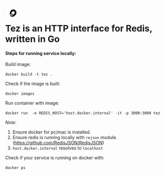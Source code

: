 <div align-"center">
<h1>
<img src="./stargazer.svg" alt="Logo" width="50" style="background: #feeb4e; border-radius:50%;">
<br/>
Tez is an HTTP interface for Redis, written in Go
</h1>
</div>

#### Steps for running service locally:

Build image:

`docker build -t tez .` 

Check if the image is built:

`docker images`

Run container with image: 

`docker run  -e REDIS_HOST='host.docker.internal' -it -p 3000:3000 tez`

*Note*: 

1.  Ensure docker for pc/mac is installed.  
2.  Ensure redis is running locally with `rejson` module. (https://github.com/RedisJSON/RedisJSON)  
3. `host.docker.internal` resolves to `localhost` 

Check if your service is running on docker with: 

`docker ps` 
